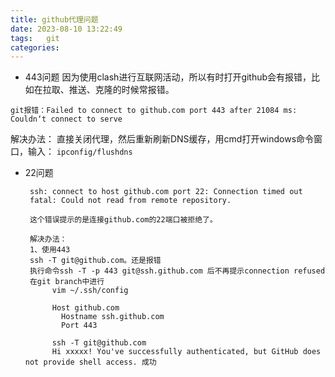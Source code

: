 ```yaml
---
title: github代理问题
date: 2023-08-10 13:22:49
tags:	git
categories:	
---
```

* 443问题
因为使用clash进行互联网活动，所以有时打开github会有报错，比如在拉取、推送、克隆的时候常报错。
  
`git报错：Failed to connect to github.com port 443 after 21084 ms: Couldn‘t connect to serve`

解决办法：
直接关闭代理，然后重新刷新DNS缓存，用cmd打开windows命令窗口，输入：
`ipconfig/flushdns`

* 22问题
  ```
   ssh: connect to host github.com port 22: Connection timed out
   fatal: Could not read from remote repository.

   这个错误提示的是连接github.com的22端口被拒绝了。
   
   解决办法：
   1、使用443
   ssh -T git@github.com。还是报错
   执行命令ssh -T -p 443 git@ssh.github.com 后不再提示connection refused
   在git branch中进行
        vim ~/.ssh/config
        
        Host github.com
          Hostname ssh.github.com
          Port 443

        ssh -T git@github.com
        Hi xxxxx! You've successfully authenticated, but GitHub does not provide shell access. 成功
  ```
